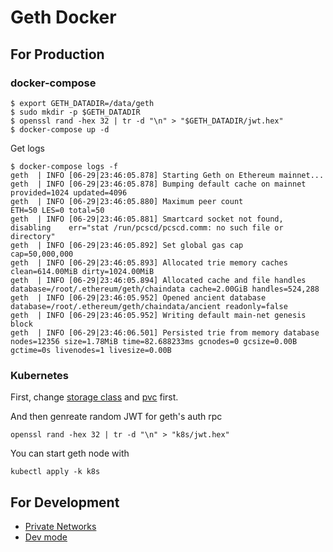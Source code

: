 # Geth Docker

## For Production

### docker-compose

```console
$ export GETH_DATADIR=/data/geth
$ sudo mkdir -p $GETH_DATADIR
$ openssl rand -hex 32 | tr -d "\n" > "$GETH_DATADIR/jwt.hex"
$ docker-compose up -d
```

Get logs

```console
$ docker-compose logs -f
geth  | INFO [06-29|23:46:05.878] Starting Geth on Ethereum mainnet... 
geth  | INFO [06-29|23:46:05.878] Bumping default cache on mainnet         provided=1024 updated=4096
geth  | INFO [06-29|23:46:05.880] Maximum peer count                       ETH=50 LES=0 total=50
geth  | INFO [06-29|23:46:05.881] Smartcard socket not found, disabling    err="stat /run/pcscd/pcscd.comm: no such file or directory"
geth  | INFO [06-29|23:46:05.892] Set global gas cap                       cap=50,000,000
geth  | INFO [06-29|23:46:05.893] Allocated trie memory caches             clean=614.00MiB dirty=1024.00MiB
geth  | INFO [06-29|23:46:05.894] Allocated cache and file handles         database=/root/.ethereum/geth/chaindata cache=2.00GiB handles=524,288
geth  | INFO [06-29|23:46:05.952] Opened ancient database                  database=/root/.ethereum/geth/chaindata/ancient readonly=false
geth  | INFO [06-29|23:46:05.952] Writing default main-net genesis block 
geth  | INFO [06-29|23:46:06.501] Persisted trie from memory database      nodes=12356 size=1.78MiB time=82.688233ms gcnodes=0 gcsize=0.00B gctime=0s livenodes=1 livesize=0.00B
```

### Kubernetes

First, change [storage class](k8s/storageclass.yaml) and [pvc](k8s/pvc.yaml) first.

And then genreate random JWT for geth's auth rpc

```
openssl rand -hex 32 | tr -d "\n" > "k8s/jwt.hex"
```

You can start geth node with

```
kubectl apply -k k8s
```

## For Development

- [Private Networks](https://geth.ethereum.org/docs/interface/private-network)
- [Dev mode](https://geth.ethereum.org/getting-started/dev-mode)
